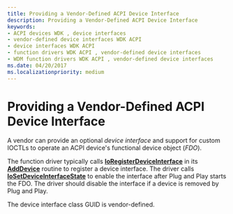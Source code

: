 ```yaml
---
title: Providing a Vendor-Defined ACPI Device Interface
description: Providing a Vendor-Defined ACPI Device Interface
keywords:
- ACPI devices WDK , device interfaces
- vendor-defined device interfaces WDK ACPI
- device interfaces WDK ACPI
- function drivers WDK ACPI , vendor-defined device interfaces
- WDM function drivers WDK ACPI , vendor-defined device interfaces
ms.date: 04/20/2017
ms.localizationpriority: medium
---
```


# Providing a Vendor-Defined ACPI Device Interface





A vendor can provide an optional *device interface* and support for custom IOCTLs to operate an ACPI device's functional device object (*FDO*).

The function driver typically calls [**IoRegisterDeviceInterface**](/windows-hardware/drivers/ddi/wdm/nf-wdm-ioregisterdeviceinterface) in its [**AddDevice**](/windows-hardware/drivers/ddi/wdm/nc-wdm-driver_add_device) routine to register a device interface. The driver calls [**IoSetDeviceInterfaceState**](/windows-hardware/drivers/ddi/wdm/nf-wdm-iosetdeviceinterfacestate) to enable the interface after Plug and Play starts the FDO. The driver should disable the interface if a device is removed by Plug and Play.

The device interface class GUID is vendor-defined.

 

